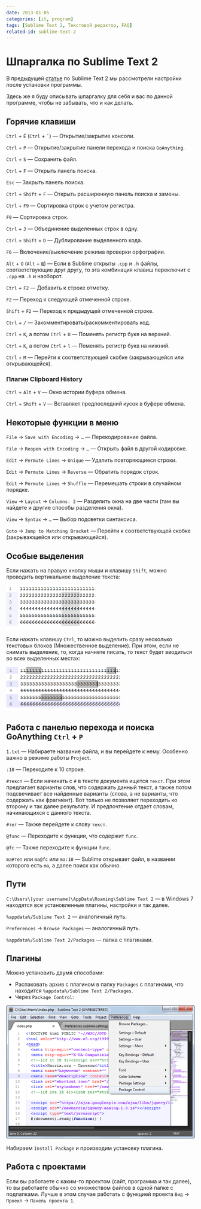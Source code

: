 ```yaml
---
date: 2013-01-05
categories: [it, program]
tags: [Sublime Text 2, Текстовой редактор, FAQ]
related-id: sublime-text-2
---
```


# Шпаргалка по Sublime Text 2

В предыдущей [статье](http://blog.harrix.org/?p=43) по Sublime Text 2 мы рассмотрели настройки после установки программы.

Здесь же я буду описывать шпаргалку для себя и вас по данной программе, чтобы не забывать, что и как делать.

## Горячие клавиши

`Ctrl` + `Ё` (`Ctrl` + `` ` ``) — Открытие/закрытие консоли.

`Ctrl` + `P` — Открытие/закрытие панели перехода и поиска `GoAnything`.

`Ctrl` + `S` — Сохранить файл.

`Ctrl` + `F` — Открыть панель поиска.

`Esc` — Закрыть панель поиска.

`Ctrl` + `Shift` + `F` — Открыть расширенную панель поиска и замены.

`Ctrl` + `F9` — Сортировка строк с учетом регистра.

`F9` — Сортировка строк.

`Ctrl` + `J` — Объединение выделенных строк в одну.

`Ctrl` + `Shift` + `D` — Дублирование выделенного кода.

`F6` — Включение/выключение режима проверки орфографии.

`Alt` + `O` (`Alt` + `Щ`) — Если в Sublime открыты `.cpp` и `.h` файлы, соответствующие друг другу, то эта комбинация клавиш переключит с `.cpp` на `.h` и наоборот.

`Ctrl` + `F2` — Добавить к строке отметку.

`F2` — Переход к следующей отмеченной строке.

`Shift` + `F2` — Переход к предыдущей отмеченной строке.

`Ctrl` + `/` — Закомментировать/раскомментировать код.

`Ctrl` + `K`, а потом `Ctrl` + `U` — Поменять регистр букв на верхний.

`Ctrl` + `K`, а потом `Ctrl` + `l` — Поменять регистр букв на нижний.

`Ctrl` + `M` — Перейти к соответствующей скобке (закрывающейся или открывающейся).

### Плагин Clipboard History

`Ctrl` + `Alt` + `V` — Окно истории буфера обмена.

`Ctrl` + `Shift` + `V` — Вставляет предпоследний кусок в буфере обмена.

## Некоторые функции в меню

`File` → `Save with Encoding` → `…` — Перекодирование файла.

`File` → `Reopen with Encoding` → `…` — Открыть файл в другой кодировке.

`Edit` → `Permute Lines` → `Unique` — Удалить повторяющиеся строки.

`Edit` → `Permute Lines` → `Reverse` — Обратить порядок строк.

`Edit` → `Permute Lines` → `Shuffle` — Перемешать строки в случайном порядке.

`View` → `Layout` → `Columns: 2` — Разделить окна на две части (там вы найдете и другие способы разделения окна).

`View` → `Syntax` → `…` — Выбор подсветки синтаксиса.

`Goto` → `Jump to Matching Bracket` — Перейти к соответствующей скобке (закрывающейся или открывающейся).

## Особые выделения

Если нажать на правую кнопку мыши и клавишу `Shift`, можно проводить вертикальное выделение текста:

![Вертикальное выделение](img/vertical-selection.png)

Если нажать клавишу `Ctrl`, то можно выделить сразу несколько текстовых блоков (Множественное выделение). При этом, если не снимать выделение, то, когда начнете писать, то текст будет вводиться во всех выделенных местах:

![Множественное выделение](img/multiple-selection.png)

## Работа с панелью перехода и поиска GoAnything `Ctrl` + `P`

`1.txt` — Набираете название файла, и вы перейдете к нему. Особенно важно в режиме работы `Project`.

`:10` — Переходите к 10 строке.

`#текст` — Если начинать с `#` в тексте документа ищется `текст`. При этом предлагает варианты слов, что содержать данный текст, а также потом подсвечивает все найденные варианты (слова, а не варианты, что содержать как фрагмент). Вот только не позволяет переходить ко второму и так далее результату. И предпочтение отдает словам, начинающихся с данного текста.

`#тет` — Также перейдете к слову `текст`.

`@func` — Переходите к функции, что содержит `func`.

`@fc` — Также переходите к функции `func`.

`ma#тет` или `ma@fc` или `ma:10` — Sublime открывает файл, в названии которого есть `ma`, а далее поиск как обычно.

## Пути

`C:\Users\[your username]\AppData\Roaming\Sublime Text 2` — в Windows 7 находятся все установленные плагины, настройки и так далее.

`%appdata%/Sublime Text 2` — аналогичный путь.

`Preferences` → `Browse Packages` — аналогичный путь.

`%appdata%/Sublime Text 2/Packages` — папка с плагинами.

## Плагины

Можно установить двумя способами:

- Распаковать архив с плагином в папку `Packages` с плагинами, что находится `%appdata%/Sublime Text 2/Packages`.
- Через `Package Control`:

![Package Control](img/package-control.png)

Набираем `Install Package` и производим установку плагина.

## Работа с проектами

Если вы работаете с каким-то проектом (сайт, программа и так далее), то вы работаете обычно со множеством файлов в одной папке с подпапками. Лучше в этом случае работать с функцией проекта `Вид` → `Проект` → `Панель проекта 1`.
